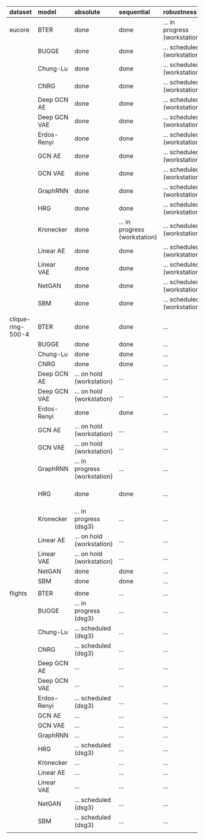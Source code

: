 |    dataset        |        model      |              absolute             |             sequential            |             robustness            |       notes       |
|:----------------- |:----------------- |:--------------------------------- |:--------------------------------- |:--------------------------------- |:----------------- |
| eucore            | BTER              | done                              | done                              | ... in progress (workstation)     |                   |
|      <i></i>      | BUGGE             | done                              | done                              | ... scheduled (workstation)       |                   |
|      <i></i>      | Chung-Lu          | done                              | done                              | ... scheduled (workstation)       |                   |
|      <i></i>      | CNRG              | done                              | done                              | ... scheduled (workstation)       |                   |
|      <i></i>      | Deep GCN AE       | done                              | done                              | ... scheduled (workstation)       |                   |
|      <i></i>      | Deep GCN VAE      | done                              | done                              | ... scheduled (workstation)       |                   |
|      <i></i>      | Erdos-Renyi       | done                              | done                              | ... scheduled (workstation)       |                   |
|      <i></i>      | GCN AE            | done                              | done                              | ... scheduled (workstation)       |                   |
|      <i></i>      | GCN VAE           | done                              | done                              | ... scheduled (workstation)       |                   |
|      <i></i>      | GraphRNN          | done                              | done                              | ... scheduled (workstation)       |                   |
|      <i></i>      | HRG               | done                              | done                              | ... scheduled (workstation)       |                   |
|      <i></i>      | Kronecker         | done                              | ...  in progress (workstation)    | ... scheduled (workstation)       | 28 trials         |
|      <i></i>      | Linear AE         | done                              | done                              | ... scheduled (workstation)       |                   |
|      <i></i>      | Linear VAE        | done                              | done                              | ... scheduled (workstation)       |                   |
|      <i></i>      | NetGAN            | done                              | done                              | ... scheduled (workstation)       |                   |
|      <i></i>      | SBM               | done                              | done                              | ... scheduled (workstation)       |                   |
|      <i></i>      |      <i></i>      |              <i></i>              |              <i></i>              |              <i></i>              |      <i></i>      |
| clique-ring-500-4 | BTER              | done                              | done                              | ...                               |                   |
|      <i></i>      | BUGGE             | done                              | done                              | ...                               |                   |
|      <i></i>      | Chung-Lu          | done                              | done                              | ...                               |                   |
|      <i></i>      | CNRG              | done                              | done                              | ...                               |                   |
|      <i></i>      | Deep GCN AE       | ...  on hold (workstation)        | ...                               | ...                               |                   |
|      <i></i>      | Deep GCN VAE      | ...  on hold (workstation)        | ...                               | ...                               |                   |
|      <i></i>      | Erdos-Renyi       | done                              | done                              | ...                               |                   |
|      <i></i>      | GCN AE            | ...  on hold (workstation)        | ...                               | ...                               |                   |
|      <i></i>      | GCN VAE           | ...  on hold (workstation)        | ...                               | ...                               |                   |
|      <i></i>      | GraphRNN          | ...  in progress (workstation)    | ...                               | ...                               |                   |
|      <i></i>      | HRG               | done                              | done                              | ...                               | lots of fails     |
|      <i></i>      | Kronecker         | ...  in progress (dsg3)           | ...                               | ...                               |                   |
|      <i></i>      | Linear AE         | ...  on hold (workstation)        | ...                               | ...                               |                   |
|      <i></i>      | Linear VAE        | ...  on hold (workstation)        | ...                               | ...                               |                   |
|      <i></i>      | NetGAN            | done                              | done                              | ...                               |                   |
|      <i></i>      | SBM               | done                              | done                              | ...                               |                   |
|      <i></i>      |      <i></i>      |              <i></i>              |              <i></i>              |              <i></i>              |      <i></i>      |
| flights           | BTER              | done                              | ...                               | ...                               |                   |
|      <i></i>      | BUGGE             | ...  in progress (dsg3)           | ...                               | ...                               |                   |
|      <i></i>      | Chung-Lu          | ...  scheduled (dsg3)             | ...                               | ...                               |                   |
|      <i></i>      | CNRG              | ...  scheduled (dsg3)             | ...                               | ...                               |                   |
|      <i></i>      | Deep GCN AE       | ...                               | ...                               | ...                               |                   |
|      <i></i>      | Deep GCN VAE      | ...                               | ...                               | ...                               |                   |
|      <i></i>      | Erdos-Renyi       | ...  scheduled (dsg3)             | ...                               | ...                               |                   |
|      <i></i>      | GCN AE            | ...                               | ...                               | ...                               |                   |
|      <i></i>      | GCN VAE           | ...                               | ...                               | ...                               |                   |
|      <i></i>      | GraphRNN          | ...                               | ...                               | ...                               |                   |
|      <i></i>      | HRG               | ...  scheduled (dsg3)             | ...                               | ...                               |                   |
|      <i></i>      | Kronecker         | ...                               | ...                               | ...                               |                   |
|      <i></i>      | Linear AE         | ...                               | ...                               | ...                               |                   |
|      <i></i>      | Linear VAE        | ...                               | ...                               | ...                               |                   |
|      <i></i>      | NetGAN            | ...  scheduled (dsg3)             | ...                               | ...                               |                   |
|      <i></i>      | SBM               | ...  scheduled (dsg3)             | ...                               | ...                               |                   |
|      <i></i>      |      <i></i>      |              <i></i>              |              <i></i>              |              <i></i>              |      <i></i>      |
